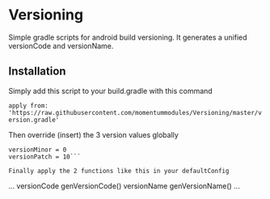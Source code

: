 # Versioning
Simple gradle scripts for android build versioning. It generates a
unified versionCode and versionName.

## Installation
Simply add this script to your build.gradle with this command

```apply from: 'https://raw.githubusercontent.com/momentummodules/Versioning/master/version.gradle'```

Then override (insert) the 3 version values globally

```versionMajor = 0
versionMinor = 0
versionPatch = 10```

Finally apply the 2 functions like this in your defaultConfig

```
...
versionCode genVersionCode()
versionName genVersionName()
...
```